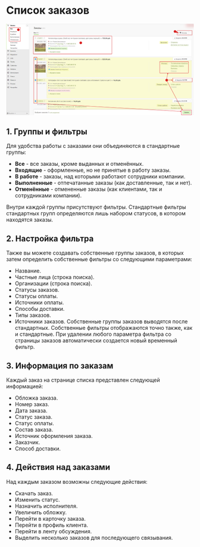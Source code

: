 # Список заказов

![](../_media/order/order11.png ':size=70%')

## 1. Группы и фильтры
Для удобства работы с заказами они объединяются в стандартные группы:
* **Все** - все заказы, кроме выданных и отменённых.
* **Входящие** - оформленные, но не принятые в работу заказы.
* **В работе** - заказы, над которыми работают сотрудники компании.
* **Выполненные** - отпечатанные заказы (как доставленные, так и нет).
* **Отменённые** - отмененные заказы (как клиентами, так и сотрудниками компании).

Внутри каждой группы присутствуют фильтры. Стандартные фильтры стандартных групп определяются лишь набором статусов, в котором находятся заказы.

## 2. Настройка фильтра
Также вы можете создавать собственные группы заказов, в которых затем определить собственные фильтры со следующими параметрами:
* Название.
* Частные лица (строка поиска).
* Организации (строка поиска).
* Статусы заказов.
* Статусы оплаты.
* Источники оплаты.
* Способы доставки.
* Типы заказов.
* Источники заказов.
Собственные группы заказов выводятся после стандартных. Собственные фильтры отображаются точно также, как и стандартные.
При удалении любого параметра фильтра со страницы заказов автоматически создается новый временный фильтр.

## 3. Информация по заказам
Каждый заказ на странице списка представлен следующей информацией:
* Обложка заказа.
* Номер заказ.
* Дата заказа.
* Статус заказа.
* Статус оплаты.
* Состав заказа.
* Источник оформления заказа.
* Заказчик.
* Способ доставки.

## 4. Действия над заказами
Над каждым заказом возможны следующие действия:
* Скачать заказ.
* Изменить статус.
* Назначить исполнителя.
* Увеличить обложку.
* Перейти в карточку заказа.
* Перейти в профиль клиента.
* Перейти в ленту обсуждения.
* Выделить несколько заказов для последующего связывания.